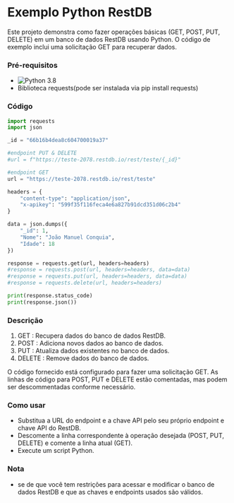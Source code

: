 # Exemplo Python RestDB

Este projeto demonstra como fazer operações básicas (GET, POST, PUT, DELETE) em um banco de dados RestDB usando Python. O código de exemplo inclui uma solicitação GET para recuperar dados.

### Pré-requisitos
- ![Python 3.8](https://img.shields.io/badge/_Python)
- Biblioteca requests(pode ser instalada via pip install requests)

### Código

```Python
import requests
import json

_id = "66b16b4dea8c604700019a37"

#endpoint PUT & DELETE
#url = f"https://teste-2078.restdb.io/rest/teste/{_id}"

#endpoint GET
url = "https://teste-2078.restdb.io/rest/teste"

headers = {
    "content-type": "application/json",
    "x-apikey": "599f35f116feca4e6a827b91dcd351d06c2b4"
}

data = json.dumps({
    "_id": 1,
    "Nome": "João Manuel Conquia",
    "Idade": 18
})

response = requests.get(url, headers=headers)
#response = requests.post(url, headers=headers, data=data)
#response = requests.put(url, headers=headers, data=data)
#response = requests.delete(url, headers=headers)

print(response.status_code)
print(response.json())

```
### Descrição

1. GET : Recupera dados do banco de dados RestDB.
2. POST : Adiciona novos dados ao banco de dados.
3. PUT : Atualiza dados existentes no banco de dados.
4. DELETE : Remove dados do banco de dados.
   
O código fornecido está configurado para fazer uma solicitação GET. As linhas de código para POST, PUT e DELETE estão comentadas, mas podem ser descommentadas conforme necessário.

### Como usar

- Substitua a URL do endpoint e a chave API pelo seu próprio endpoint e chave API do RestDB.
- Descomente a linha correspondente à operação desejada (POST, PUT, DELETE) e comente a linha atual (GET).
- Execute um script Python.

### Nota
- se de que você tem restrições para acessar e modificar o banco de dados RestDB e que as chaves e endpoints usados ​​são válidos.
